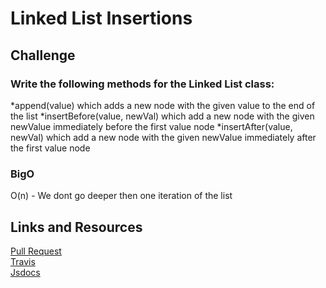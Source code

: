 # Linked List Insertions


## Challenge
### Write the following methods for the Linked List class:

*append(value) which adds a new node with the given value to the end of the list
*insertBefore(value, newVal) which add a new node with the given newValue immediately before the first value node
*insertAfter(value, newVal) which add a new node with the given newValue immediately after the first value node


### BigO
O(n) - We dont go deeper then one iteration of the list

## Links and Resources
[Pull Request](https://github.com/nataliealway-401-advanced-javascript/data-structures-and-algorithms/pull/3) <br>
[Travis](https://www.travis-ci.com/nataliealway-401-advanced-javascript/data-structures-and-algorithms) <br>
[Jsdocs](https://github.com/nataliealway-401-advanced-javascript/data-structures-and-algorithms/tree/ll-insertions/docs)
